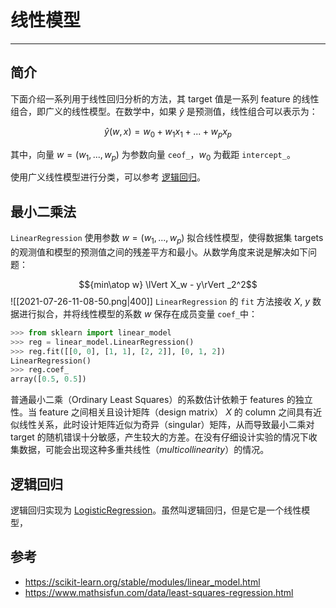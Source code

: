 # 线性模型

***

## 简介

下面介绍一系列用于线性回归分析的方法，其 target 值是一系列 feature 的线性组合，即广义的线性模型。在数学中，如果 $\hat{y}$ 是预测值，线性组合可以表示为：

$$\hat{y}(w,x)=w_0+w_1x_1+...+w_px_p$$

其中，向量 $w=(w_1,...,w_p)$ 为参数向量 `ceof_`，$w_0$ 为截距 `intercept_`。

使用广义线性模型进行分类，可以参考 [逻辑回归](#逻辑回归)。

## 最小二乘法

`LinearRegression` 使用参数 $w=(w_1,...,w_p)$ 拟合线性模型，使得数据集 targets 的观测值和模型的预测值之间的残差平方和最小。从数学角度来说是解决如下问题：

$${min\atop w} \lVert X_w - y\rVert _2^2$$
![[2021-07-26-11-08-50.png|400]]
`LinearRegression` 的 `fit` 方法接收 $X$, $y$ 数据进行拟合，并将线性模型的系数 $w$ 保存在成员变量 `coef_`中：

```python
>>> from sklearn import linear_model
>>> reg = linear_model.LinearRegression()
>>> reg.fit([[0, 0], [1, 1], [2, 2]], [0, 1, 2])
LinearRegression()
>>> reg.coef_
array([0.5, 0.5])
```

普通最小二乘（Ordinary Least Squares）的系数估计依赖于 features 的独立性。当 feature 之间相关且设计矩阵（design matrix） $X$ 的 column 之间具有近似线性关系，此时设计矩阵近似为奇异（singular）矩阵，从而导致最小二乘对 target 的随机错误十分敏感，产生较大的方差。在没有仔细设计实验的情况下收集数据，可能会出现这种多重共线性（*multicollinearity*）的情况。

## 逻辑回归

逻辑回归实现为 [LogisticRegression](https://scikit-learn.org/stable/modules/generated/sklearn.linear_model.LogisticRegression.html)。虽然叫逻辑回归，但是它是一个线性模型，

## 参考

- https://scikit-learn.org/stable/modules/linear_model.html
- https://www.mathsisfun.com/data/least-squares-regression.html
